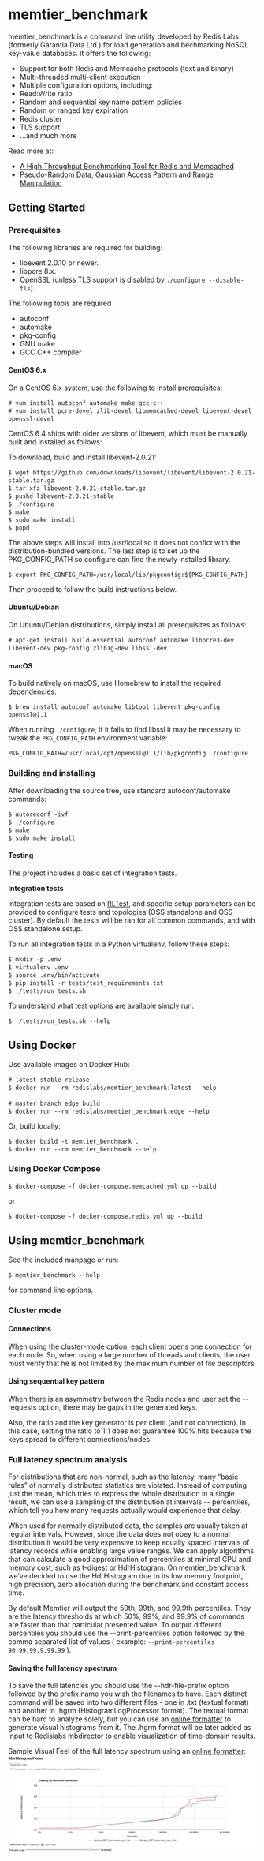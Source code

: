 memtier_benchmark
=================

memtier_benchmark is a command line utility developed by Redis Labs (formerly Garantia Data Ltd.) for load generation and bechmarking NoSQL key-value databases. It offers the following:

* Support for both Redis and Memcache protocols (text and binary)
* Multi-threaded multi-client execution
* Multiple configuration options, including:
 * Read:Write ratio
 * Random and sequential key name pattern policies
 * Random or ranged key expiration
 * Redis cluster
 * TLS support
 * ...and much more

Read more at:

* [A High Throughput Benchmarking Tool for Redis and Memcached](https://redislabs.com/blog/memtier_benchmark-a-high-throughput-benchmarking-tool-for-redis-memcached)
* [Pseudo-Random Data, Gaussian Access Pattern and Range Manipulation](https://redislabs.com/blog/new-in-memtier_benchmark-pseudo-random-data-gaussian-access-pattern-and-range-manipulation)

## Getting Started

### Prerequisites

The following libraries are required for building:

* libevent 2.0.10 or newer.
* libpcre 8.x.
* OpenSSL (unless TLS support is disabled by `./configure --disable-tls`).

The following tools are required
* autoconf
* automake
* pkg-config
* GNU make
* GCC C++ compiler

#### CentOS 6.x

On a CentOS 6.x system, use the following to install prerequisites:
```
# yum install autoconf automake make gcc-c++
# yum install pcre-devel zlib-devel libmemcached-devel libevent-devel openssl-devel
```

CentOS 6.4 ships with older versions of libevent, which must be manually built
and installed as follows:

To download, build and install libevent-2.0.21:
```
$ wget https://github.com/downloads/libevent/libevent/libevent-2.0.21-stable.tar.gz
$ tar xfz libevent-2.0.21-stable.tar.gz
$ pushd libevent-2.0.21-stable
$ ./configure
$ make
$ sudo make install
$ popd
```

The above steps will install into /usr/local so it does not confict with the 
distribution-bundled versions.  The last step is to set up the 
PKG_CONFIG_PATH so configure can find the newly installed library.

```
$ export PKG_CONFIG_PATH=/usr/local/lib/pkgconfig:${PKG_CONFIG_PATH}
```

Then proceed to follow the build instructions below.

#### Ubuntu/Debian

On Ubuntu/Debian distributions, simply install all prerequisites as follows:

```
# apt-get install build-essential autoconf automake libpcre3-dev libevent-dev pkg-config zlib1g-dev libssl-dev
```

#### macOS

To build natively on macOS, use Homebrew to install the required dependencies:

```
$ brew install autoconf automake libtool libevent pkg-config openssl@1.1
```

When running `./configure`, if it fails to find libssl it may be necessary to
tweak the `PKG_CONFIG_PATH` environment variable:

```
PKG_CONFIG_PATH=/usr/local/opt/openssl@1.1/lib/pkgconfig ./configure
```

### Building and installing

After downloading the source tree, use standard autoconf/automake commands:

```
$ autoreconf -ivf
$ ./configure
$ make
$ sudo make install
```

#### Testing

The project includes a basic set of integration tests.


**Integration tests**


Integration tests are based on [RLTest](https://github.com/RedisLabsModules/RLTest), and specific setup parameters can be provided
to configure tests and topologies (OSS standalone and OSS cluster). By default the tests will be ran for all common commands, and with OSS standalone setup.


To run all integration tests in a Python virtualenv, follow these steps:

    $ mkdir -p .env
    $ virtualenv .env
    $ source .env/bin/activate
    $ pip install -r tests/test_requirements.txt
    $ ./tests/run_tests.sh

To understand what test options are available simply run:

    $ ./tests/run_tests.sh --help

## Using Docker

Use available images on Docker Hub:

```
# latest stable release
$ docker run --rm redislabs/memtier_benchmark:latest --help

# master branch edge build
$ docker run --rm redislabs/memtier_benchmark:edge --help
```

Or, build locally:

```
$ docker build -t memtier_benchmark .
$ docker run --rm memtier_benchmark --help
```

### Using Docker Compose
```
$ docker-compose -f docker-compose.memcached.yml up --build
```
or
```
$ docker-compose -f docker-compose.redis.yml up --build
```

## Using memtier_benchmark

See the included manpage or run:

```
$ memtier_benchmark --help
```

for command line options.

### Cluster mode

#### Connections

When using the cluster-mode option, each client opens one connection for each node.
So, when using a large number of threads and clients, the user must verify that he is not
limited by the maximum number of file descriptors.

#### Using sequential key pattern

When there is an asymmetry between the Redis nodes and user set
the --requests option, there may be gaps in the generated keys.

Also, the ratio and the key generator is per client (and not connection).
In this case, setting the ratio to 1:1 does not guarantee 100% hits because
the keys spread to different connections/nodes.

### Full latency spectrum analysis

For distributions that are non-normal, such as the latency, many “basic rules” of normally distributed statistics are violated.  Instead of computing just the mean, which tries to express the whole distribution in a single result, we can use a sampling of the distribution at intervals -- percentiles, which tell you how many requests actually would experience that delay. 


When used for normally distributed data, the samples are usually taken at regular intervals. However, since the data does not obey to a normal distribution it would be very expensive to keep equally spaced intervals of latency records while enabling large value ranges. We can apply algorithms that can calculate a good approximation of percentiles at minimal CPU and memory cost, such as [t-digest](https://github.com/tdunning/t-digest) or [HdrHistogram](https://github.com/HdrHistogram/HdrHistogram_c). On memtier_benchmark we’ve decided to use the  HdrHistogram due to its low memory footprint, high precision, zero allocation during the benchmark and constant access time.


By default Memtier will output the 50th, 99th, and 99.9th percentiles. They are the latency thresholds at which 50%, 99%, and 99.9% of commands are faster than that particular presented value. 
To output different percentiles you should use the --print-percentiles option followed by the comma separated list of values ( example: `--print-percentiles 90,99,99.9,99.99` ).

#### Saving the full latency spectrum
To save the full latencies you should use the --hdr-file-prefix option followed by the prefix name you wish the filenames to have. 
Each distinct command will be saved into two different files - one in .txt (textual format) and another in .hgrm (HistogramLogProcessor format).
The textual format can be hard to analyze solely, but you can use an [online formatter](http://hdrhistogram.github.io/HdrHistogram/plotFiles.html) to generate visual histograms from it. The .hgrm format will be later added as input to Redislabs [mbdirector](https://github.com/redislabs/mbdirector) to enable visualization of time-domain results.

Sample Visual Feel of the full latency spectrum using an [online formatter](http://hdrhistogram.github.io/HdrHistogram/plotFiles.html):
![alt text][sample_visual_histogram]


[sample_visual_histogram]: ./docs/sample_visual_histogram.png "Sample Full Latency Spectrum Histogram"
